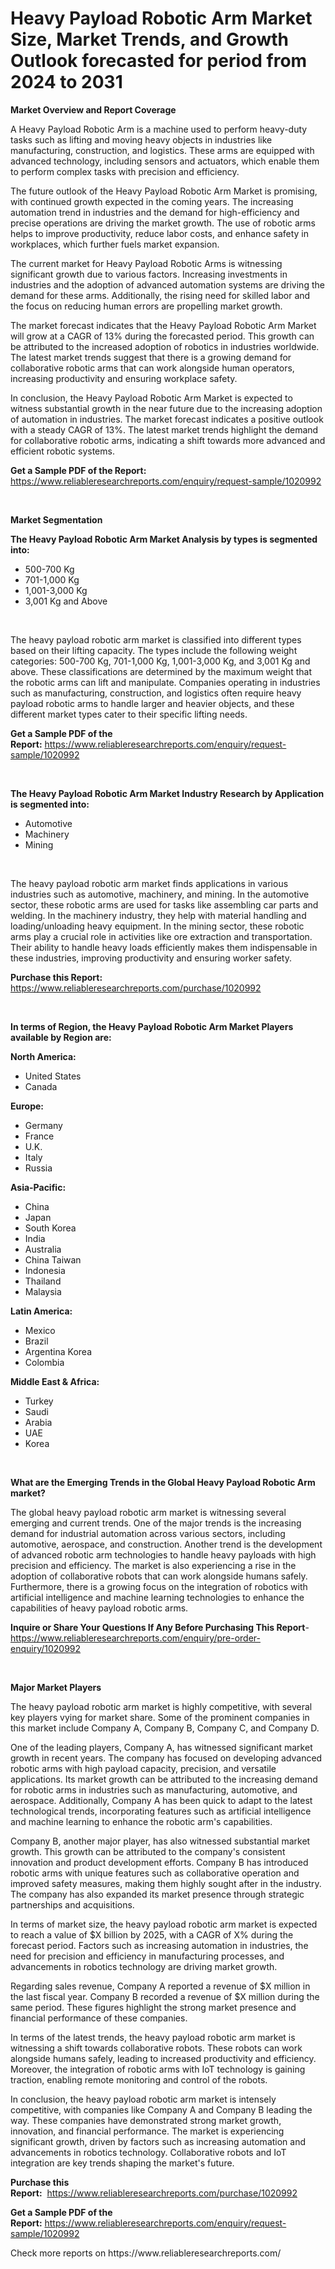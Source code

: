 <p><h1>Heavy Payload Robotic Arm Market Size, Market Trends, and Growth Outlook forecasted for period from 2024 to 2031</h1></p><p><strong>Market Overview and Report Coverage</strong></p>
<p><p>A Heavy Payload Robotic Arm is a machine used to perform heavy-duty tasks such as lifting and moving heavy objects in industries like manufacturing, construction, and logistics. These arms are equipped with advanced technology, including sensors and actuators, which enable them to perform complex tasks with precision and efficiency.</p><p>The future outlook of the Heavy Payload Robotic Arm Market is promising, with continued growth expected in the coming years. The increasing automation trend in industries and the demand for high-efficiency and precise operations are driving the market growth. The use of robotic arms helps to improve productivity, reduce labor costs, and enhance safety in workplaces, which further fuels market expansion.</p><p>The current market for Heavy Payload Robotic Arms is witnessing significant growth due to various factors. Increasing investments in industries and the adoption of advanced automation systems are driving the demand for these arms. Additionally, the rising need for skilled labor and the focus on reducing human errors are propelling market growth.</p><p>The market forecast indicates that the Heavy Payload Robotic Arm Market will grow at a CAGR of 13% during the forecasted period. This growth can be attributed to the increased adoption of robotics in industries worldwide. The latest market trends suggest that there is a growing demand for collaborative robotic arms that can work alongside human operators, increasing productivity and ensuring workplace safety.</p><p>In conclusion, the Heavy Payload Robotic Arm Market is expected to witness substantial growth in the near future due to the increasing adoption of automation in industries. The market forecast indicates a positive outlook with a steady CAGR of 13%. The latest market trends highlight the demand for collaborative robotic arms, indicating a shift towards more advanced and efficient robotic systems.</p></p>
<p><strong>Get a Sample PDF of the Report:</strong> <a href="https://www.reliableresearchreports.com/enquiry/request-sample/1020992">https://www.reliableresearchreports.com/enquiry/request-sample/1020992</a></p>
<p>&nbsp;</p>
<p><strong>Market Segmentation</strong></p>
<p><strong>The Heavy Payload Robotic Arm Market Analysis by types is segmented into:</strong></p>
<p><ul><li>500-700 Kg</li><li>701-1,000 Kg</li><li>1,001-3,000 Kg</li><li>3,001 Kg and Above</li></ul></p>
<p>&nbsp;</p>
<p><p>The heavy payload robotic arm market is classified into different types based on their lifting capacity. The types include the following weight categories: 500-700 Kg, 701-1,000 Kg, 1,001-3,000 Kg, and 3,001 Kg and above. These classifications are determined by the maximum weight that the robotic arms can lift and manipulate. Companies operating in industries such as manufacturing, construction, and logistics often require heavy payload robotic arms to handle larger and heavier objects, and these different market types cater to their specific lifting needs.</p></p>
<p><strong>Get a Sample PDF of the Report:</strong>&nbsp;<a href="https://www.reliableresearchreports.com/enquiry/request-sample/1020992">https://www.reliableresearchreports.com/enquiry/request-sample/1020992</a></p>
<p>&nbsp;</p>
<p><strong>The Heavy Payload Robotic Arm Market Industry Research by Application is segmented into:</strong></p>
<p><ul><li>Automotive</li><li>Machinery</li><li>Mining</li></ul></p>
<p>&nbsp;</p>
<p><p>The heavy payload robotic arm market finds applications in various industries such as automotive, machinery, and mining. In the automotive sector, these robotic arms are used for tasks like assembling car parts and welding. In the machinery industry, they help with material handling and loading/unloading heavy equipment. In the mining sector, these robotic arms play a crucial role in activities like ore extraction and transportation. Their ability to handle heavy loads efficiently makes them indispensable in these industries, improving productivity and ensuring worker safety.</p></p>
<p><strong>Purchase this Report:</strong>&nbsp; <a href="https://www.reliableresearchreports.com/purchase/1020992">https://www.reliableresearchreports.com/purchase/1020992</a></p>
<p>&nbsp;</p>
<p><strong>In terms of Region, the Heavy Payload Robotic Arm Market Players available by Region are:</strong></p>
<p>
    <p> <strong> North America: </strong>
        <ul>
            <li>United States</li>
            <li>Canada</li>
        </ul>
        </p> 
    <p> <strong> Europe: </strong>
        <ul>
            <li>Germany</li>
            <li>France</li>
            <li>U.K.</li>
            <li>Italy</li>
            <li>Russia</li>
        </ul>
        </p> 
    <p> <strong> Asia-Pacific: </strong>
        <ul>
            <li>China</li>
            <li>Japan</li>
            <li>South Korea</li>
            <li>India</li>
            <li>Australia</li>
            <li>China Taiwan</li>
            <li>Indonesia</li>
            <li>Thailand</li>
            <li>Malaysia</li>
        </ul>
        </p> 
    <p> <strong> Latin America: </strong>
        <ul>
            <li>Mexico</li>
            <li>Brazil</li>
            <li>Argentina Korea</li>
            <li>Colombia</li>
        </ul>
        </p> 
    <p> <strong> Middle East & Africa: </strong>
        <ul>
            <li>Turkey</li>
            <li>Saudi</li>
            <li>Arabia</li>
            <li>UAE</li>
            <li>Korea</li>
        </ul>
    </p>
    </p>
<p>&nbsp;</p>
<p><strong>What are the Emerging Trends in the Global Heavy Payload Robotic Arm market?</strong></p>
<p><p>The global heavy payload robotic arm market is witnessing several emerging and current trends. One of the major trends is the increasing demand for industrial automation across various sectors, including automotive, aerospace, and construction. Another trend is the development of advanced robotic arm technologies to handle heavy payloads with high precision and efficiency. The market is also experiencing a rise in the adoption of collaborative robots that can work alongside humans safely. Furthermore, there is a growing focus on the integration of robotics with artificial intelligence and machine learning technologies to enhance the capabilities of heavy payload robotic arms.</p></p>
<p><strong>Inquire or Share Your Questions If Any Before Purchasing This Report</strong>- <a href="https://www.reliableresearchreports.com/enquiry/pre-order-enquiry/1020992">https://www.reliableresearchreports.com/enquiry/pre-order-enquiry/1020992</a></p>
<p>&nbsp;</p>
<p><strong>Major Market Players</strong></p>
<p><p>The heavy payload robotic arm market is highly competitive, with several key players vying for market share. Some of the prominent companies in this market include Company A, Company B, Company C, and Company D.</p><p>One of the leading players, Company A, has witnessed significant market growth in recent years. The company has focused on developing advanced robotic arms with high payload capacity, precision, and versatile applications. Its market growth can be attributed to the increasing demand for robotic arms in industries such as manufacturing, automotive, and aerospace. Additionally, Company A has been quick to adapt to the latest technological trends, incorporating features such as artificial intelligence and machine learning to enhance the robotic arm's capabilities.</p><p>Company B, another major player, has also witnessed substantial market growth. This growth can be attributed to the company's consistent innovation and product development efforts. Company B has introduced robotic arms with unique features such as collaborative operation and improved safety measures, making them highly sought after in the industry. The company has also expanded its market presence through strategic partnerships and acquisitions.</p><p>In terms of market size, the heavy payload robotic arm market is expected to reach a value of $X billion by 2025, with a CAGR of X% during the forecast period. Factors such as increasing automation in industries, the need for precision and efficiency in manufacturing processes, and advancements in robotics technology are driving market growth.</p><p>Regarding sales revenue, Company A reported a revenue of $X million in the last fiscal year. Company B recorded a revenue of $X million during the same period. These figures highlight the strong market presence and financial performance of these companies.</p><p>In terms of the latest trends, the heavy payload robotic arm market is witnessing a shift towards collaborative robots. These robots can work alongside humans safely, leading to increased productivity and efficiency. Moreover, the integration of robotic arms with IoT technology is gaining traction, enabling remote monitoring and control of the robots.</p><p>In conclusion, the heavy payload robotic arm market is intensely competitive, with companies like Company A and Company B leading the way. These companies have demonstrated strong market growth, innovation, and financial performance. The market is experiencing significant growth, driven by factors such as increasing automation and advancements in robotics technology. Collaborative robots and IoT integration are key trends shaping the market's future.</p></p>
<p><strong>Purchase this Report:</strong>&nbsp;&nbsp;<a href="https://www.reliableresearchreports.com/purchase/1020992">https://www.reliableresearchreports.com/purchase/1020992</a></p>
<p></p>
<p><strong>Get a Sample PDF of the Report:</strong>&nbsp;<a href="https://www.reliableresearchreports.com/enquiry/request-sample/1020992">https://www.reliableresearchreports.com/enquiry/request-sample/1020992</a></p>
<p>Check more reports on https://www.reliableresearchreports.com/</p>